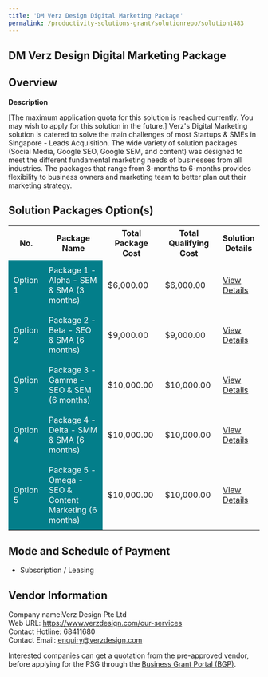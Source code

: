 ```yaml
---
title: 'DM Verz Design Digital Marketing Package'
permalink: /productivity-solutions-grant/solutionrepo/solution1483
---
```


## DM Verz Design Digital Marketing Package

## Overview

**Description**

[The maximum application quota for this solution is reached currently. You may wish to apply for this solution in the future.] Verz's Digital Marketing solution is catered to solve the main challenges of most Startups & SMEs in Singapore - Leads Acquisition.
The wide variety of solution packages (Social Media, Google SEO, Google SEM, and content) was designed to meet the different fundamental marketing needs of businesses from all industries.
The packages that range from 3-months to 6-months provides flexibility to business owners and marketing team to better plan out their marketing strategy.

## Solution Packages Option(s)

<table>
<tr>
<th><b>No.</b></th>
<th><b>Package Name</b></th>
<th><b>Total Package Cost</b></th>
<th><b>Total Qualifying Cost</b></th>
<th><b>Solution Details</b></th>
</tr>
<tr>
<td style='padding: 10px; background-color: #037E8A; color: #FFFFFF;'>Option 1</td>
<td style='padding: 10px; background-color: #037E8A; color: #FFFFFF;'>Package 1 - Alpha - SEM & SMA (3 months)</td>
<td style='padding: 10px;'>$6,000.00</td>
<td style='padding: 10px;'>$6,000.00</td>
<td style='padding: 10px;'><a href='/images/psg/Verz_Design_Pte_Ltd_Desensitised_Annex_3_Part_1.pdf' target='_blank'>View Details</a></td>
</tr>
<tr>
<td style='padding: 10px; background-color: #037E8A; color: #FFFFFF;'>Option 2</td>
<td style='padding: 10px; background-color: #037E8A; color: #FFFFFF;'>Package 2 - Beta - SEO & SMA (6 months)</td>
<td style='padding: 10px;'>$9,000.00</td>
<td style='padding: 10px;'>$9,000.00</td>
<td style='padding: 10px;'><a href='/images/psg/Verz_Design_Pte_Ltd_Desensitised_Annex_3_Part_2.pdf' target='_blank'>View Details</a></td>
</tr>
<tr>
<td style='padding: 10px; background-color: #037E8A; color: #FFFFFF;'>Option 3</td>
<td style='padding: 10px; background-color: #037E8A; color: #FFFFFF;'>Package 3 - Gamma - SEO & SEM (6 months)</td>
<td style='padding: 10px;'>$10,000.00</td>
<td style='padding: 10px;'>$10,000.00</td>
<td style='padding: 10px;'><a href='/images/psg/Verz_Design_Pte_Ltd_Desensitised_Annex_3_Part_3.pdf' target='_blank'>View Details</a></td>
</tr>
<tr>
<td style='padding: 10px; background-color: #037E8A; color: #FFFFFF;'>Option 4</td>
<td style='padding: 10px; background-color: #037E8A; color: #FFFFFF;'>Package 4 - Delta - SMM & SMA (6 months)</td>
<td style='padding: 10px;'>$10,000.00</td>
<td style='padding: 10px;'>$10,000.00</td>
<td style='padding: 10px;'><a href='/images/psg/Verz_Design_Pte_Ltd_Desensitised_Annex_3_Part_4.pdf' target='_blank'>View Details</a></td>
</tr>
<tr>
<td style='padding: 10px; background-color: #037E8A; color: #FFFFFF;'>Option 5</td>
<td style='padding: 10px; background-color: #037E8A; color: #FFFFFF;'>Package 5 - Omega - SEO & Content Marketing (6 months)</td>
<td style='padding: 10px;'>$10,000.00</td>
<td style='padding: 10px;'>$10,000.00</td>
<td style='padding: 10px;'><a href='/images/psg/Verz_Design_Pte_Ltd_Desensitised_Annex_3_Part_5.pdf' target='_blank'>View Details</a></td>
</tr>
</table>

## Mode and Schedule of Payment

 - Subscription / Leasing

## Vendor Information

 Company name:Verz Design Pte Ltd<br>Web URL: https://www.verzdesign.com/our-services <br>Contact Hotline: 68411680 <br>Contact Email: enquiry@verzdesign.com 

Interested companies can get a quotation from the pre-approved vendor, before applying for the PSG through the <a href='https://www.businessgrants.gov.sg/' target='_blank' rel='noopener'>Business Grant Portal (BGP)</a>.

<script src="/jquery/resize-tables.js"></script>
